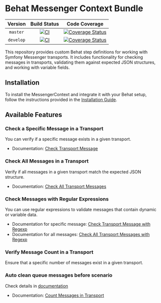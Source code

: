 # Behat Messenger Context Bundle

| Version | Build Status | Code Coverage |
|:---------:|:-------------:|:-----:|
| `master`| [![CI][master Build Status Image]][master Build Status] | [![Coverage Status][master Code Coverage Image]][master Code Coverage] |
| `develop`| [![CI][develop Build Status Image]][develop Build Status] | [![Coverage Status][develop Code Coverage Image]][develop Code Coverage] |

This repository provides custom Behat step definitions for working with Symfony Messenger transports. It includes functionality for checking messages in transports, validating them against expected JSON structures, and working with variable fields.

## Installation

To install the MessengerContext and integrate it with your Behat setup, follow the instructions provided in the [Installation Guide](docs/install.md).

## Available Features

### Check a Specific Message in a Transport
You can verify if a specific message exists in a given transport.
* Documentation: [Check Transport Message](docs/MessengerContext/check_transport_message.md)

### Check All Messages in a Transport
Verify if all messages in a given transport match the expected JSON structure.
* Documentation: [Check All Transport Messages](docs/MessengerContext/check_all_transport_message.md)

### Check Messages with Regular Expressions
You can use regular expressions to validate messages that contain dynamic or variable data.
* Documentation for specific message: [Check Transport Message with Regexp](docs/MessengerContext/check_transport_message_regexp.md)
* Documentation for all messages: [Check All Transport Messages with Regexp](docs/MessengerContext/check_all_transport_message_regexp.md)

### Verify Message Count in a Transport
Ensure that a specific number of messages exist in a given transport.

### Auto clean queue messages before scenario
Check details in [documentation](docs/MessengerContext/clear_transport_with_zentruck.md)

* Documentation: [Count Messages in Transport](docs/MessengerContext/count_message_transport.md)

[master Build Status]: https://github.com/macpaw/behat-messenger-context/actions?query=workflow%3ACI+branch%3Amaster
[master Build Status Image]: https://github.com/macpaw/behat-messenger-context/workflows/CI/badge.svg?branch=master
[develop Build Status]: https://github.com/macpaw/behat-messenger-context/actions?query=workflow%3ACI+branch%3Adevelop
[develop Build Status Image]: https://github.com/macpaw/behat-messenger-context/workflows/CI/badge.svg?branch=develop
[master Code Coverage]: https://codecov.io/gh/macpaw/behat-messenger-context/branch/master
[master Code Coverage Image]: https://img.shields.io/codecov/c/github/macpaw/behat-messenger-context/master?logo=codecov
[develop Code Coverage]: https://codecov.io/gh/macpaw/behat-messenger-context/branch/develop
[develop Code Coverage Image]: https://img.shields.io/codecov/c/github/macpaw/behat-messenger-context/develop?logo=codecov
